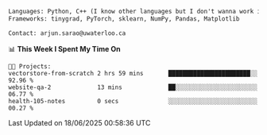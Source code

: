 ```txt
Languages: Python, C++ (I know other languages but I don't wanna work in em)
Frameworks: tinygrad, PyTorch, sklearn, NumPy, Pandas, Matplotlib

Contact: arjun.sarao@uwaterloo.ca
```

<!--START_SECTION:waka-->
📊 **This Week I Spent My Time On** 

```text
🐱‍💻 Projects: 
vectorstore-from-scratch 2 hrs 59 mins       ███████████████████████░░   92.96 % 
website-qa-2             13 mins             ██░░░░░░░░░░░░░░░░░░░░░░░   06.77 % 
health-105-notes         0 secs              ░░░░░░░░░░░░░░░░░░░░░░░░░   00.27 % 
```


 Last Updated on 18/06/2025 00:58:36 UTC
<!--END_SECTION:waka-->
